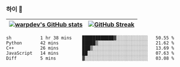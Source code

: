 
### 하이 👋
[![warpdev's GitHub stats](https://github-readme-stats.vercel.app/api?username=warpdev&show_icons=true&theme=vue-dark)](#) |[![GitHub Streak](https://github-readme-streak-stats.herokuapp.com/?user=warpdev&theme=dark)](#)
--- | --- |
<!--START_SECTION:waka-->
```text
sh           1 hr 38 mins    ████████████▓░░░░░░░░░░░░   50.55 % 
Python       42 mins         █████▒░░░░░░░░░░░░░░░░░░░   21.62 % 
C++          26 mins         ███▒░░░░░░░░░░░░░░░░░░░░░   13.69 % 
JavaScript   14 mins         ██░░░░░░░░░░░░░░░░░░░░░░░   07.63 % 
Diff         5 mins          ▓░░░░░░░░░░░░░░░░░░░░░░░░   03.08 % 
```
<!--END_SECTION:waka-->

<!--
**warpdev/warpdev** is a ✨ _special_ ✨ repository because its `README.md` (this file) appears on your GitHub profile.

Here are some ideas to get you started:

- 🔭 I’m currently working on ...
- 🌱 I’m currently learning ...
- 👯 I’m looking to collaborate on ...
- 🤔 I’m looking for help with ...
- 💬 Ask me about ...
- 📫 How to reach me: ...
- 😄 Pronouns: ...
- ⚡ Fun fact: ...
-->
